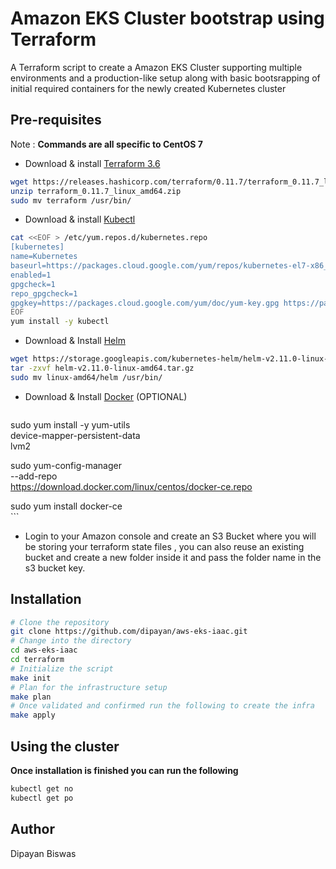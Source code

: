 # Amazon EKS Cluster bootstrap using Terraform

A Terraform script to create a Amazon EKS Cluster supporting multiple environments and a production-like setup along with basic bootsrapping of initial required containers for the newly created Kubernetes cluster

## Pre-requisites

Note : **Commands are all specific to CentOS 7**

  - Download & install [Terraform 3.6](https://www.terraform.io/)
```bash
wget https://releases.hashicorp.com/terraform/0.11.7/terraform_0.11.7_linux_amd64.zip
unzip terraform_0.11.7_linux_amd64.zip
sudo mv terraform /usr/bin/
```
  - Download & install [Kubectl](https://kubernetes.io/docs/tasks/tools/install-kubectl/#install-kubectl)
```bash
cat <<EOF > /etc/yum.repos.d/kubernetes.repo
[kubernetes]
name=Kubernetes
baseurl=https://packages.cloud.google.com/yum/repos/kubernetes-el7-x86_64
enabled=1
gpgcheck=1
repo_gpgcheck=1
gpgkey=https://packages.cloud.google.com/yum/doc/yum-key.gpg https://packages.cloud.google.com/yum/doc/rpm-package-key.gpg
EOF
yum install -y kubectl
```
  - Download & Install [Helm](https://docs.helm.sh/using_helm/#installing-helm)
```bash
wget https://storage.googleapis.com/kubernetes-helm/helm-v2.11.0-linux-amd64.tar.gz
tar -zxvf helm-v2.11.0-linux-amd64.tar.gz
sudo mv linux-amd64/helm /usr/bin/
```
  - Download & Install [Docker](https://docs.docker.com/install/linux/docker-ce/centos/) (OPTIONAL)
    ```bash
sudo yum install -y yum-utils \
device-mapper-persistent-data \
lvm2

sudo yum-config-manager \
    --add-repo \
    https://download.docker.com/linux/centos/docker-ce.repo

sudo yum install docker-ce    
    ```

   - Login to your Amazon console and create an S3 Bucket where you will be storing your terraform state files , you can also reuse an existing bucket and create a new folder inside it and pass the folder name in the s3 bucket key.

## Installation

  ```bash
  # Clone the repository 
  git clone https://github.com/dipayan/aws-eks-iaac.git
  # Change into the directory
  cd aws-eks-iaac
  cd terraform 
  # Initialize the script
  make init
  # Plan for the infrastructure setup
  make plan
  # Once validated and confirmed run the following to create the infra
  make apply

  ```

## Using the cluster

  **Once installation is finished you can run the following**
  ```bash
  kubectl get no
  kubectl get po
  ```

## Author

Dipayan Biswas
